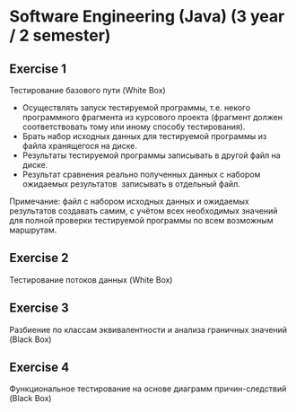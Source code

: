 # Software Engineering (Java) (3 year / 2 semester)

## Exercise 1

Тестирование базового пути (White Box)

* Осуществлять запуск тестируемой программы, т.е. некого программного фрагмента из курсового проекта (фрагмент должен соответствовать тому или иному способу тестирования).
* Брать набор исходных данных для тестируемой программы из файла хранящегося на диске.
* Результаты тестируемой программы записывать в другой файл на диске.
* Результат сравнения реально полученных данных с набором ожидаемых результатов  записывать в отдельный файл.

Примечание: файл с набором исходных данных и ожидаемых результатов создавать самим, с учётом всех необходимых значений для полной проверки тестируемой программы по всем возможным маршрутам.

## Exercise 2

Тестирование потоков данных (White Box)

## Exercise 3

Разбиение по классам эквивалентности и анализа граничных значений (Black Box)

## Exercise 4

Функциональное тестирование на основе диаграмм причин-следствий (Black Box)
